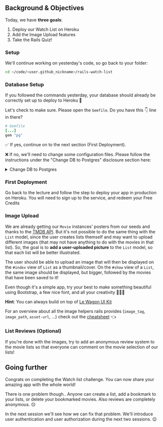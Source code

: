 ## Background & Objectives

Today, we have **three goals**:

1. Deploy our Watch List on Heroku
2. Add the Image Upload features
3. Take the Rails Quiz!

### Setup

We'll continue working on yesterday's code, so go back to your folder:

```bash
cd ~/code/<user.github_nickname>/rails-watch-list
```

### Database Setup

If you followed the commands yesterday, your database should already be correctly set up to deploy to Heroku 🚀

Let's check to make sure. Please open the `Gemfile`. Do you have this 👇 line in there?

```ruby
# Gemfile
[...]
gem "pg"
```

✅ If yes, continue on to the next section (First Deployment).

❌ If no, we'll need to change some configuration files. Please follow the instructions under the "Change DB to Postgres" disclosure section here:

<details>
<summary markdown='span'>Change DB to Postgres</summary>
Open the `config/database.yml` file, **delete** everything in it and replace it with:

```yaml
default: &default
  adapter: postgresql
  encoding: unicode
  pool: 5

development:
  <<: *default
  database: rails-watch-list_development

test:
  <<: *default
  database: rails-watch-list_test
```

Open your terminal and run:

```bash
rails db:create
rails db:migrate
rails db:seed
```
</details>

### First Deployment

Go back to the lecture and follow the step to deploy your app in production on Heroku. You will need to sign up to the service, and redeem your Free Credits

### Image Upload

We are already getting our `Movie` instances' posters from our seeds and thanks to the [TMDB API](https://developers.themoviedb.org/3). But it's not possible to do the same thing with the `List` model, since the user creates lists themself and may want to upload different images (that may not have anything to do with the movies in that list). So, the goal is to **add a user-uploaded picture** to the `List` model, so that each list will be better illustrated.

The user should be able to upload an image that will then be displayed on the `#index` view of `List` as a thumbnail/cover. On the `#show` view of a `List`, the same image should be displayed, but bigger, followed by the movies that have been saved to it!

Even though it's a simple app, try your best to make something beautiful using Bootstrap, a few nice font, and all your creativity 🎨😊🎨

**Hint**: You can always build on top of [Le Wagon UI Kit](https://uikit.lewagon.com/)

For an overview about all the image helpers rails provides (`image_tag`, `image_path`, `asset-url`, ...) check out the [cheatsheet](https://kitt.lewagon.com/knowledge/cheatsheets/rails_image_helpers) 👈

### List Reviews (Optional)

If you're done with the images, try to add an anonymous review system to the movie lists so that everyone can comment on the movie selection of our lists!

## Going further

Congrats on completing the Watch list challenge. You can now share your amazing app with the whole world!

There is one problem though.. Anyone can create a list, add a bookmark to your lists, or delete your bookmarked movies. Also reviews are completely anonymous. 😔

In the next session we'll see how we can fix that problem. We'll introduce user authentication and user authorization during the next two sessions. 😉
